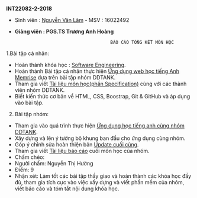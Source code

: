 **INT22082-2-2018**

+ Sinh viên : [Nguyễn Văn Lâm](https://github.com/godturtle48)  - MSV : 16022492

+ **Giảng viên : PGS.TS Trương Anh Hoàng**
                                
                                          BÁO CÁO TỔNG KẾT MÔN HỌC

1.Bài tập cá nhân:
+	Hoàn thành khóa học : [Software Engineering](https://courses.edx.org/courses/course-v1:UBCx+SoftEng1x+1T2018/course/).
+	Hoàn thành Bài tập cá nhân thực hiện [Ứng dụng web học tiếng Anh Memrise](https://github.com/truonganhhoang/INT2208-2-2018/tree/master/nhom-DDTANK) dựa trên bài tập nhóm DDTANK.
+	Tham gia viết [Tài liệu môn học(phần Specification)](https://docs.google.com/document/d/1a4i_31R8WBUAnF91syr1FwBpKoAiTY6rEJt1xWjb74M/edit#heading=h.nzv2vaiffe4k) cùng với các thành viên nhóm DDTANK.
+	Biết kiến thức cơ bản về HTML, CSS, Boostrap, Git & GitHub và áp dụng vào bài tập.
2. Bài tập nhóm:
+	Tham gia vào quá trình thực hiện [Ứng dụng học tiếng anh cùng nhóm DDTANK](https://github.com/truonganhhoang/INT2208-2-2018/tree/master/nhom-DDTANK).
+	Xây dựng và lên ý tưởng bộ khung ban đầu cho ứng dụng cùng nhóm.
+	Góp ý chỉnh sửa hoàn thiện bản [Update cuối cùng](https://github.com/truonganhhoang/INT2208-2-2018/tree/master/nhom-DDTANK).
+	Tham gia viết [Tài liệu báo cáo](https://docs.google.com/document/d/1qLR-qvxi7L6LPCddOGcklxoBS2ZtSFLXLnNQ_AM5NvE/edit) cuối môn học của nhóm.
+ Chấm chéo:
+ Người chấm: Nguyễn Thị Hường
+ Điểm: 9
+ Nhận xét: Làm tốt các bài tập thầy giao và hoàn thành các khóa học đầy đủ, tham gia tích cực vào việc xấy dựng và viết phần mềm của nhóm, viết báo cáo và tóm tắt nội dung khóa học.

